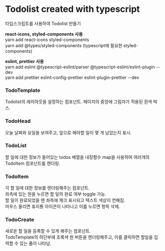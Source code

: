 # Todolist created with typescript

타입스크립트를 사용하여 Todolist 만들기

**react-icons, styled-components 사용**  
yarn add react-icons styled-components  
yarn add @types/styled-components (typescript에 필요한 styled-components)

**eslint, prettier 사용**  
yarn add eslint @typescript-eslint/parser @typescript-eslint/eslint-plugin --dev  
yarn add prettier eslint-config-prettier eslint-plugin-prettier --dev

### TodoTemplate

Todolist의 레이아웃을 설정하는 컴포넌트. 페이지의 중앙에 그림자가 적용된 흰색 박스.

### TodoHead

오늘 날짜와 요일을 보여주고, 앞으로 해야할 일이 몇 개 남았는지 표시.

### TodoList

할 일에 대한 정보가 들어있는 todos 배열을 내장함수 map을 사용하여 여러개의 TodoItem 컴포넌트를 렌더링.

### TodoItem

각 할 일에 대한 정보를 렌더링해주는 컴포넌트.  
좌측에 있는 원을 누르면 할 일의 완료 여부 toggle 가능.  
할 일이 완료되었을 땐 좌측에 체크 표시되고 텍스트 색상이 연해짐.  
마우스 올리면 휴지통 아이콘이 나타나고 이를 누르면 항목 삭제.

### TodoCreate

새로운 할 일을 등록할 수 있게 해주는 컴포넌트.  
TodoTemplate의 하단부에 초록색 원 버튼을 렌더링해주고, 이를 클릭하면 할일을 입력할 수 있는 폼이 나타남.
